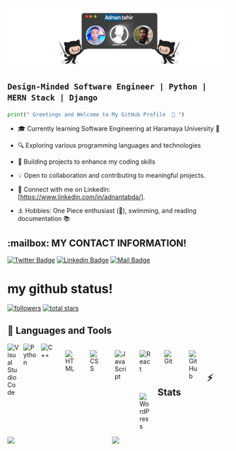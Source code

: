 ![Alt Text](header-Image.png)

## **` Design-Minded Software Engineer | Python | MERN Stack | Django `**

```python
print(" Greetings and Welcome to My GitHub Profile  🤝 ") 
``` 

- 🎓 Currently learning Software Engineering at Haramaya University 🏫

- 🔍 Exploring various programming languages and technologies

- 🌱 Building projects to enhance my coding skills

- 💡 Open to collaboration and contributing to meaningful projects.

- 🔗 Connect with me on LinkedIn: [https://www.linkedin.com/in/adnantabda/].

- ⚓️ Hobbies: One Piece enthusiast (🐙), swimming, and reading documentation 📚


<h2>:mailbox: MY CONTACT INFORMATION! </h2>

[![Twitter Badge](https://img.shields.io/badge/-@AdnanTahir-1ca0f1?style=flat&labelColor=1ca0f1&logo=twitter&logoColor=white&link=https://twitter.com/adnantabda)](https://twitter.com/adnantabda)                            [![Linkedin Badge](https://img.shields.io/badge/-ADNAN-0e76a8?style=flat&labelColor=0e76a8&logo=linkedin&logoColor=white)](https://www.linkedin.com/in/adnantabda/)                              [![Mail Badge](https://img.shields.io/badge/-@adnantahir-e84393?style=flat&labelColor=e84393&logo=instagram&logoColor=white)](https://instagram.com/adnantabda)            

<h1> my github status! </h1>

<p align="left">
      <a href="https://github.com/adnantabda?tab=followers">
         <img alt="followers" title="Follow me on Github" src="https://custom-icon-badges.demolab.com/github/followers/adnantabda?color=236ad3&labelColor=1155ba&style=for-the-badge&logo=person-add&label=Follow&logoColor=white"/></a>
      <a href="https://github.com/adnantabda?tab=repositories&sort=stargazers">
         <img alt="total stars" title="Total stars on GitHub" src="https://custom-icon-badges.demolab.com/github/stars/adnantabda?color=55960c&style=for-the-badge&labelColor=488207&logo=star"/></a>
   </p>

<h2>🧰 Languages and Tools</h2>
 
<img align="left" alt="Visual Studio Code" width="26px" src="https://cdn.jsdelivr.net/gh/devicons/devicon/icons/vscode/vscode-original.svg" style="padding-right:10px;" />
<img align="left" alt="Python" width="30px" style="padding-right:10px;" src="https://cdn.jsdelivr.net/gh/devicons/devicon/icons/python/python-plain.svg" />
<img align="left" alt="C++" width="30px" style="padding-right:10px;" src="https://cdn.jsdelivr.net/gh/devicons/devicon/icons/cplusplus/cplusplus-line.svg" />
<img align="left" alt="HTML" width="26px" style="padding:15px;" src="https://cdn.jsdelivr.net/gh/devicons/devicon/icons/html5/html5-plain.svg" />
<img align="left" alt="CSS" width="26px" style="padding:15px;" src="https://cdn.jsdelivr.net/gh/devicons/devicon/icons/css3/css3-plain.svg" />
<img align="left" alt="JavaScript" width="26px" style="padding:15px;" src="https://cdn.jsdelivr.net/gh/devicons/devicon/icons/javascript/javascript-plain.svg" />
<img align="left" alt="React" width="26px" style="padding:15px;" src="https://cdn.jsdelivr.net/gh/devicons/devicon/icons/react/react-original.svg" />
<img align="left" alt="Git" width="26px" style="padding:15px;" src="https://cdn.jsdelivr.net/gh/devicons/devicon/icons/git/git-original.svg" />
<img align="left" alt="GitHub" width="26px" style="padding:15px;" src="https://cdn.jsdelivr.net/gh/devicons/devicon/icons/github/github-original.svg" />
<img align="left" alt="WordPress" width="26px" style="padding:15px;" src="https://cdn.jsdelivr.net/gh/devicons/devicon/icons/wordpress/wordpress-plain.svg" />
<br />
<br />
 
<h2>⚡ Stats<h2>

<img align="left" width="47%" src="https://github-readme-stats.vercel.app/api?username=adnantabda&show_icons=true&theme=vision-friendly-dark&hide_border=true" />

<img align="left" width="47%" src="https://github-readme-stats.vercel.app/api/top-langs/?username=adnantabda&hide=html&layout=compact&langs_count=6&theme=vision-friendly-dark&hide_border=true" />
